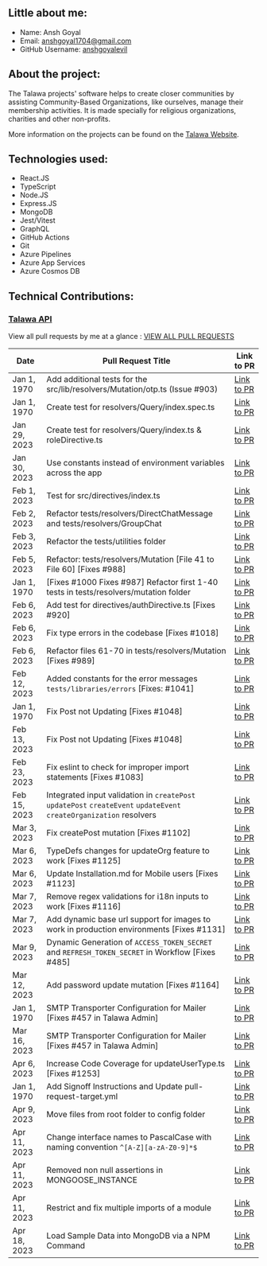 

## Little about me:
- Name: Ansh Goyal
- Email: anshgoyal1704@gmail.com
- GitHub Username: [anshgoyalevil](https://github.com/anshgoyalevil)

## About the project:
The Talawa projects' software helps to create closer communities by assisting Community-Based Organizations, like ourselves, manage their membership activities. It is made specially for religious organizations, charities and other non-profits.

More information on the projects can be found on the [Talawa Website](https://docs.talawa.io/).

## Technologies used:

- React.JS
- TypeScript
- Node.JS
- Express.JS
- MongoDB
- Jest/Vitest
- GraphQL
- GitHub Actions
- Git
- Azure Pipelines
- Azure App Services
- Azure Cosmos DB

## Technical Contributions:

### [Talawa API](https://github.com/PalisadoesFoundation/talawa-api)

View all pull requests by me at a glance : [VIEW ALL PULL REQUESTS](https://github.com/PalisadoesFoundation/talawa-api/pulls?page=2&q=is%3Apr+author%3Aanshgoyalevil+is%3Aclosed)


| Date | Pull Request Title | Link to PR |
| --- | --- | --- |
| Jan 1, 1970 | Add additional tests for the src/lib/resolvers/Mutation/otp.ts (Issue #903) | [Link to PR](https://github.com/PalisadoesFoundation/talawa-api/pull/922) |
| Jan 1, 1970 | Create test for resolvers/Query/index.spec.ts | [Link to PR](https://github.com/PalisadoesFoundation/talawa-api/pull/942) |
| Jan 29, 2023 | Create test for resolvers/Query/index.ts & roleDirective.ts | [Link to PR](https://github.com/PalisadoesFoundation/talawa-api/pull/944) |
| Jan 30, 2023 | Use constants instead of environment variables across the app | [Link to PR](https://github.com/PalisadoesFoundation/talawa-api/pull/953) |
| Feb 1, 2023 | Test for src/directives/index.ts | [Link to PR](https://github.com/PalisadoesFoundation/talawa-api/pull/960) |
| Feb 2, 2023 | Refactor tests/resolvers/DirectChatMessage and tests/resolvers/GroupChat | [Link to PR](https://github.com/PalisadoesFoundation/talawa-api/pull/976) |
| Feb 3, 2023 | Refactor the tests/utilities folder | [Link to PR](https://github.com/PalisadoesFoundation/talawa-api/pull/984) |
| Feb 5, 2023 | Refactor: tests/resolvers/Mutation [File 41 to File 60] [Fixes #988] | [Link to PR](https://github.com/PalisadoesFoundation/talawa-api/pull/1008) |
| Jan 1, 1970 | [Fixes #1000 Fixes #987] Refactor first 1-40 tests in tests/resolvers/mutation folder | [Link to PR](https://github.com/PalisadoesFoundation/talawa-api/pull/999) |
| Feb 6, 2023 | Add test for directives/authDirective.ts [Fixes #920] | [Link to PR](https://github.com/PalisadoesFoundation/talawa-api/pull/1013) |
| Feb 6, 2023 | Fix type errors in the codebase [Fixes #1018] | [Link to PR](https://github.com/PalisadoesFoundation/talawa-api/pull/1020) |
| Feb 6, 2023 | Refactor files 61-70 in tests/resolvers/Mutation [Fixes #989] | [Link to PR](https://github.com/PalisadoesFoundation/talawa-api/pull/1014) |
| Feb 12, 2023 | Added constants for the error messages ```tests/libraries/errors``` [Fixes: #1041] | [Link to PR](https://github.com/PalisadoesFoundation/talawa-api/pull/1043) |
| Jan 1, 1970 | Fix Post not Updating [Fixes #1048] | [Link to PR](https://github.com/PalisadoesFoundation/talawa-api/pull/1054) |
| Feb 13, 2023 | Fix Post not Updating [Fixes #1048] | [Link to PR](https://github.com/PalisadoesFoundation/talawa-api/pull/1060) |
| Feb 23, 2023 | Fix eslint to check for improper import statements [Fixes #1083] | [Link to PR](https://github.com/PalisadoesFoundation/talawa-api/pull/1084) |
| Feb 15, 2023 | Integrated input validation in ```createPost``` ```updatePost``` ```createEvent``` ```updateEvent``` ```createOrganization``` resolvers | [Link to PR](https://github.com/PalisadoesFoundation/talawa-api/pull/1068) |
| Mar 3, 2023 | Fix createPost mutation [Fixes #1102] | [Link to PR](https://github.com/PalisadoesFoundation/talawa-api/pull/1107) |
| Mar 6, 2023 | TypeDefs changes for updateOrg feature to work [Fixes #1125] | [Link to PR](https://github.com/PalisadoesFoundation/talawa-api/pull/1128) |
| Mar 6, 2023 | Update Installation.md for Mobile users [Fixes #1123] | [Link to PR](https://github.com/PalisadoesFoundation/talawa-api/pull/1127) |
| Mar 7, 2023 | Remove regex validations for i18n inputs to work [Fixes #1116] | [Link to PR](https://github.com/PalisadoesFoundation/talawa-api/pull/1129) |
| Mar 7, 2023 | Add dynamic base url support for images to work in production environments [Fixes #1131] | [Link to PR](https://github.com/PalisadoesFoundation/talawa-api/pull/1134) |
| Mar 9, 2023 | Dynamic Generation of ```ACCESS_TOKEN_SECRET``` and ```REFRESH_TOKEN_SECRET``` in Workflow [Fixes #485] | [Link to PR](https://github.com/PalisadoesFoundation/talawa-api/pull/1150) |
| Mar 12, 2023 | Add password update mutation [Fixes #1164] | [Link to PR](https://github.com/PalisadoesFoundation/talawa-api/pull/1165) |
| Jan 1, 1970 | SMTP Transporter Configuration for Mailer [Fixes #457 in Talawa Admin]   | [Link to PR](https://github.com/PalisadoesFoundation/talawa-api/pull/1174) |
| Mar 16, 2023 | SMTP Transporter Configuration for Mailer [Fixes #457 in Talawa Admin]   | [Link to PR](https://github.com/PalisadoesFoundation/talawa-api/pull/1177) |
| Apr 6, 2023 | Increase Code Coverage for updateUserType.ts [Fixes #1253] | [Link to PR](https://github.com/PalisadoesFoundation/talawa-api/pull/1256) |
| Jan 1, 1970 | Add Signoff Instructions and Update pull-request-target.yml | [Link to PR](https://github.com/PalisadoesFoundation/talawa-api/pull/1266) |
| Apr 9, 2023 | Move files from root folder to config folder | [Link to PR](https://github.com/PalisadoesFoundation/talawa-api/pull/1252) |
| Apr 11, 2023 | Change interface names to PascalCase with naming convention ```^[A-Z][a-zA-Z0-9]*$``` | [Link to PR](https://github.com/PalisadoesFoundation/talawa-api/pull/1287) |
| Apr 11, 2023 | Removed non null assertions in MONGOOSE_INSTANCE | [Link to PR](https://github.com/PalisadoesFoundation/talawa-api/pull/1284) |
| Apr 11, 2023 | Restrict and fix multiple imports of a module | [Link to PR](https://github.com/PalisadoesFoundation/talawa-api/pull/1289) |
| Apr 18, 2023 | Load Sample Data into MongoDB via a NPM Command | [Link to PR](https://github.com/PalisadoesFoundation/talawa-api/pull/1300) |